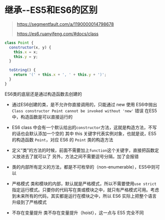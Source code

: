 # 继承--ES5和ES6的区别

> https://segmentfault.com/a/1190000014798678
>
> https://es6.ruanyifeng.com/#docs/class



```js
class Point {
  constructor(x, y) {
    this.x = x;
    this.y = y;
  }

  toString() {
    return '(' + this.x + ', ' + this.y + ')';
  }
}
```



ES6类的底层还是通过构造函数去创建的

- 通过ES6创建的类，是不允许你直接调用的，只能通过 new 使用
  ES6中抛出 `Class constructor Point cannot be invoked without 'new'` 错误
  在ES5中，构造函数是可以直接运行的

- ES6 class 中会有一个默认给出的`constructor`方法，这就是构造方法，不写的话也会默认添加一个空的
   其中 this 关键字代表实例对象，也就是说，ES5 的构造函数 `Point`，对应 ES6 的 `Point` 类的构造方法

- 定义“类”的方法的时候，前面不需要加上`function`这个关键字，直接把函数定义放进去了就可以了
  另外，方法之间不需要逗号分隔，加了会报错

- 类的内部所有定义的方法，都是不可枚举的（non-enumerable），ES5中则可以

- 严格模式
  类和模块的内部，默认就是严格模式，所以不需要使用`use strict`指定运行模式。只要你的代码写在类或模块之中，就只有严格模式可用。考虑到未来所有的代码，其实都是运行在模块之中，所以 ES6 实际上把整个语言升级到了严格模式

- 不存在变量提升
  类不存在变量提升（hoist），这一点与 ES5 完全不同

  

